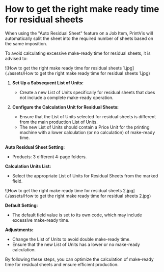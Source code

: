 # How to get the right make ready time for residual sheets

When using the "Auto Residual Sheet" feature on a Job Item, PrintVis will automatically split the sheet into the required number of sheets based on the same imposition.


To avoid calculating excessive make-ready time for residual sheets, it is advised to:

![How to get the right make ready time for residual sheets 1.jpg](./assets/How to get the right make ready time for residual sheets 1.jpg)

1. **Set Up a Subsequent List of Units:**
   - Create a new List of Units specifically for residual sheets that does not include a complete make-ready operation.

2. **Configure the Calculation Unit for Residual Sheets:**
   - Ensure that the List of Units selected for residual sheets is different from the main production List of Units.
   - The new List of Units should contain a Price Unit for the printing machine with a lower calculation (or no calculation) of make-ready time.



**Auto Residual Sheet Setting:**
- Products: 3 different 4-page folders.

**Calculation Units List:**
- Select the appropriate List of Units for Residual Sheets from the marked field.

![How to get the right make ready time for residual sheets 2.jpg](./assets/How to get the right make ready time for residual sheets 2.jpg)

**Default Setting:**
- The default field value is set to its own code, which may include excessive make-ready time.


**Adjustments:**
- Change the List of Units to avoid double make-ready time.
- Ensure that the new List of Units has a lower or no make-ready calculation.

By following these steps, you can optimize the calculation of make-ready time for residual sheets and ensure efficient production.
